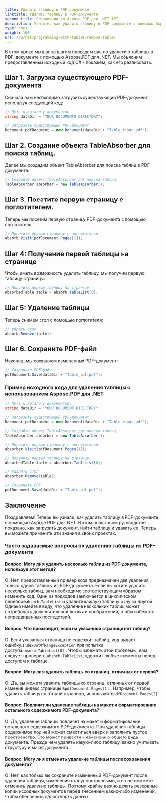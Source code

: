 ```yaml
---
title: Удалить таблицу в PDF-документе
linktitle: Удалить таблицу в PDF-документе
second_title: Справочник по Aspose.PDF для .NET API
description: Узнайте, как удалить таблицу в PDF-документе с помощью Aspose.PDF для .NET.
type: docs
weight: 160
url: /ru/net/programming-with-tables/remove-table/
---
```

В этом уроке мы шаг за шагом проведем вас по удалению таблицы в PDF-документе с помощью Aspose.PDF для .NET. Мы объясним предоставленный исходный код C# и покажем, как его реализовать.

## Шаг 1. Загрузка существующего PDF-документа
Сначала вам необходимо загрузить существующий PDF-документ, используя следующий код:

```csharp
// Путь к каталогу документов
string dataDir = "YOUR DOCUMENTS DIRECTORY";

// Загрузите существующий PDF-документ
Document pdfDocument = new Document(dataDir + "Table_input.pdf");
```

## Шаг 2. Создание объекта TableAbsorber для поиска таблиц.
Далее мы создадим объект TableAbsorber для поиска таблиц в PDF-документе:

```csharp
// Создайте объект TableAbsorber для поиска таблиц.
TableAbsorber absorber = new TableAbsorber();
```

## Шаг 3. Посетите первую страницу с поглотителем.
Теперь мы посетим первую страницу PDF-документа с помощью поглотителя:

```csharp
// Посетите первую страницу с поглотителем
absorb.Visit(pdfDocument.Pages[1]);
```

## Шаг 4: Получение первой таблицы на странице
Чтобы иметь возможность удалить таблицу, мы получим первую таблицу страницы:

```csharp
// Получить первую таблицу на странице
AbsorbedTable table = absorb.TableList[0];
```

## Шаг 5: Удаление таблицы
Теперь снимем стол с помощью поглотителя:

```csharp
// убрать стол
absorb.Remove(table);
```

## Шаг 6. Сохраните PDF-файл
Наконец, мы сохраняем измененный PDF-документ:

```csharp
// Сохраните PDF-файл
pdfDocument.Save(dataDir + "Table_out.pdf");
```

### Пример исходного кода для удаления таблицы с использованием Aspose.PDF для .NET

```csharp
// Путь к каталогу документов.
string dataDir = "YOUR DOCUMENT DIRECTORY";

// Загрузить существующий PDF-документ
Document pdfDocument = new Document(dataDir + "Table_input.pdf");

// Создайте объект TableAbsorber для поиска таблиц.
TableAbsorber absorber = new TableAbsorber();

// Посетите первую страницу с поглотителем
absorber.Visit(pdfDocument.Pages[1]);

// Получить первую таблицу на странице
AbsorbedTable table = absorber.TableList[0];

// Удалить стол
absorber.Remove(table);

// Сохранить PDF
pdfDocument.Save(dataDir + "Table_out.pdf");
```

## Заключение
Поздравляем! Теперь вы узнали, как удалить таблицу в PDF-документе с помощью Aspose.PDF для .NET. В этом пошаговом руководстве показано, как загрузить документ, найти таблицу и удалить ее. Теперь вы можете применить эти знания в своих проектах.

### Часто задаваемые вопросы по удалению таблицы из PDF-документа

#### Вопрос: Могу ли я удалить несколько таблиц из PDF-документа, используя этот метод?

 О: Нет, предоставленный пример кода предназначен для удаления только одной таблицы из PDF-документа. Если вы хотите удалить несколько таблиц, вам необходимо соответствующим образом изменить код. Один из подходов заключается в циклическом переборе`absorb.TableList` и удалите каждую таблицу одну за другой. Однако имейте в виду, что удаление нескольких таблиц может потребовать дополнительной логики и соображений, чтобы избежать непредвиденных последствий.

#### Вопрос: Что произойдет, если на указанной странице нет таблиц?

 О: Если указанная страница не содержит таблиц, код выдаст ошибку.`IndexOutOfRangeException` при попытке доступа`absorb.TableList[0]` . Чтобы избежать этой проблемы, вам следует проверить,`absorb.TableList`содержит любые элементы перед доступом к таблице.

#### Вопрос: Могу ли я удалить таблицы со страниц, отличных от первой?

 О: Да, вы можете удалить таблицы со страниц, отличных от первой, изменив индекс страницы в`pdfDocument.Pages[1]` . Например, чтобы удалить таблицу со второй страницы, используйте`pdfDocument.Pages[2]`.

#### Вопрос: Повлияет ли удаление таблицы на макет и форматирование остального содержимого PDF-документа?

О: Да, удаление таблицы повлияет на макет и форматирование остального содержимого PDF-документа. При удалении таблицы содержимое под ней может сместиться вверх и заполнить пустое пространство. Это может привести к изменению общего вида документа. Прежде чем удалять какую-либо таблицу, важно учитывать структуру и макет документа.

#### Вопрос: Могу ли я отменить удаление таблицы после сохранения документа?

О: Нет, как только вы сохраните измененный PDF-документ после удаления таблицы, изменения станут постоянными, и вы не сможете отменить удаление таблицы. Поэтому крайне важно делать резервные копии исходных документов перед внесением каких-либо изменений, чтобы обеспечить целостность данных.
